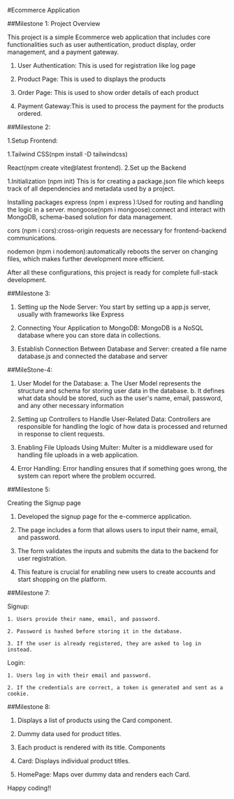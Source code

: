#Ecommerce Application

##Milestone 1: Project Overview

This project is a simple Ecommerce web application that includes core functionalities such as user authentication, product display, order management, and a payment gateway.

1. User Authentication: This is used for registration like log page

2. Product Page: This is used to displays the products

3. Order Page: This is used to show order details of each product

4. Payment Gateway:This is used to process the payment for the products ordered.

##Milestone 2:

1.Setup Frontend:

1.Tailwind CSS(npm install -D tailwindcss)

React(npm create vite@latest frontend).
2.Set up the Backend

1.Initialization (npm init) This is for creating a package.json file which keeps track of all dependencies and metadata used by a project.

Installing packages express (npm i express ):Used for routing and handling the logic in a server.
mongoose(npm i mongoose):connect and interact with MongoDB, schema-based solution for data management.

cors (npm i cors):cross-origin requests are necessary for frontend-backend communications.

nodemon (npm i nodemon):automatically reboots the server on changing files, which makes further development more efficient.

After all these configurations, this project is ready for complete full-stack development.

##Milestone 3:
1. Setting up the Node Server: You start by setting up a app.js server, usually with frameworks like Express

2. Connecting Your Application to MongoDB: MongoDB is a NoSQL database where you can store data in collections.

3. Establish Connection Between Database and Server: 
created a file name database.js and connected the database and server

##MileStone-4:

1. User Model for the Database: a. The User Model represents the structure and schema for storing user data in the database. b. It defines what data should be stored, such as the user's name, email, password, and any other necessary information
  
2. Setting up Controllers to Handle User-Related Data: Controllers are responsible for handling the logic of how data is processed and returned in response to client requests.

3. Enabling File Uploads Using Multer: Multer is a middleware used for handling file uploads in a web application.

4. Error Handling: Error handling ensures that if something goes wrong, the system can report where the problem occurred.

##Milestone 5: 

Creating the Signup page

  1. Developed the signup page for the e-commerce application.
   
  2. The page includes a form that allows users to input their name, email, and password.
   
  3. The form validates the inputs and submits the data to the backend for user registration.
   
  4. This feature is crucial for enabling new users to create accounts and start shopping on the platform.

##Milestone 7:

Signup:

    1. Users provide their name, email, and password.
    
    2. Password is hashed before storing it in the database.
    
    3. If the user is already registered, they are asked to log in instead.
  
Login:

    1. Users log in with their email and password.
    
    2. If the credentials are correct, a token is generated and sent as a cookie.

##Milestone 8:

  1. Displays a list of products using the Card component.
  2. Dummy data used for product titles.
  3. Each product is rendered with its title.
Components

  1. Card: Displays individual product titles.
  2. HomePage: Maps over dummy data and renders each Card.



Happy coding!!
